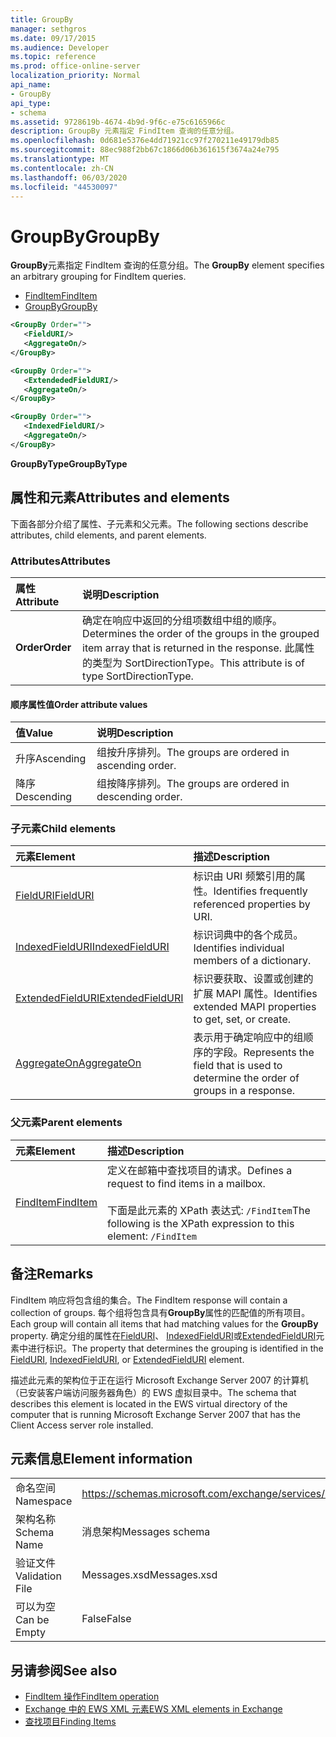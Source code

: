 ```yaml
---
title: GroupBy
manager: sethgros
ms.date: 09/17/2015
ms.audience: Developer
ms.topic: reference
ms.prod: office-online-server
localization_priority: Normal
api_name:
- GroupBy
api_type:
- schema
ms.assetid: 9728619b-4674-4b9d-9f6c-e75c6165966c
description: GroupBy 元素指定 FindItem 查询的任意分组。
ms.openlocfilehash: 0d681e5376e4dd71921cc97f270211e49179db85
ms.sourcegitcommit: 88ec988f2bb67c1866d06b361615f3674a24e795
ms.translationtype: MT
ms.contentlocale: zh-CN
ms.lasthandoff: 06/03/2020
ms.locfileid: "44530097"
---
```

# <a name="groupby"></a><span data-ttu-id="2726a-103">GroupBy</span><span class="sxs-lookup"><span data-stu-id="2726a-103">GroupBy</span></span>

<span data-ttu-id="2726a-104">**GroupBy**元素指定 FindItem 查询的任意分组。</span><span class="sxs-lookup"><span data-stu-id="2726a-104">The **GroupBy** element specifies an arbitrary grouping for FindItem queries.</span></span> 
  
- [<span data-ttu-id="2726a-105">FindItem</span><span class="sxs-lookup"><span data-stu-id="2726a-105">FindItem</span></span>](finditem.md)
- [<span data-ttu-id="2726a-106">GroupBy</span><span class="sxs-lookup"><span data-stu-id="2726a-106">GroupBy</span></span>](groupby.md)
  
```xml
<GroupBy Order="">
   <FieldURI/>
   <AggregateOn/>
</GroupBy>
```

```xml
<GroupBy Order="">
   <ExtendededFieldURI/>
   <AggregateOn/>
</GroupBy>
```

```xml
<GroupBy Order="">
   <IndexedFieldURI/>
   <AggregateOn/>
</GroupBy>
```

<span data-ttu-id="2726a-107">**GroupByType**</span><span class="sxs-lookup"><span data-stu-id="2726a-107">**GroupByType**</span></span>

## <a name="attributes-and-elements"></a><span data-ttu-id="2726a-108">属性和元素</span><span class="sxs-lookup"><span data-stu-id="2726a-108">Attributes and elements</span></span>

<span data-ttu-id="2726a-109">下面各部分介绍了属性、子元素和父元素。</span><span class="sxs-lookup"><span data-stu-id="2726a-109">The following sections describe attributes, child elements, and parent elements.</span></span>
  
### <a name="attributes"></a><span data-ttu-id="2726a-110">Attributes</span><span class="sxs-lookup"><span data-stu-id="2726a-110">Attributes</span></span>

|<span data-ttu-id="2726a-111">**属性**</span><span class="sxs-lookup"><span data-stu-id="2726a-111">**Attribute**</span></span>|<span data-ttu-id="2726a-112">**说明**</span><span class="sxs-lookup"><span data-stu-id="2726a-112">**Description**</span></span>|
|:-----|:-----|
|<span data-ttu-id="2726a-113">**Order**</span><span class="sxs-lookup"><span data-stu-id="2726a-113">**Order**</span></span> <br/> | <span data-ttu-id="2726a-114">确定在响应中返回的分组项数组中组的顺序。</span><span class="sxs-lookup"><span data-stu-id="2726a-114">Determines the order of the groups in the grouped item array that is returned in the response.</span></span> <span data-ttu-id="2726a-115">此属性的类型为 SortDirectionType。</span><span class="sxs-lookup"><span data-stu-id="2726a-115">This attribute is of type SortDirectionType.</span></span>  <br/> |
   
#### <a name="order-attribute-values"></a><span data-ttu-id="2726a-116">顺序属性值</span><span class="sxs-lookup"><span data-stu-id="2726a-116">Order attribute values</span></span>

|<span data-ttu-id="2726a-117">**值**</span><span class="sxs-lookup"><span data-stu-id="2726a-117">**Value**</span></span>|<span data-ttu-id="2726a-118">**说明**</span><span class="sxs-lookup"><span data-stu-id="2726a-118">**Description**</span></span>|
|:-----|:-----|
|<span data-ttu-id="2726a-119">升序</span><span class="sxs-lookup"><span data-stu-id="2726a-119">Ascending</span></span>  <br/> |<span data-ttu-id="2726a-120">组按升序排列。</span><span class="sxs-lookup"><span data-stu-id="2726a-120">The groups are ordered in ascending order.</span></span>  <br/> |
|<span data-ttu-id="2726a-121">降序</span><span class="sxs-lookup"><span data-stu-id="2726a-121">Descending</span></span>  <br/> |<span data-ttu-id="2726a-122">组按降序排列。</span><span class="sxs-lookup"><span data-stu-id="2726a-122">The groups are ordered in descending order.</span></span>  <br/> |
   
### <a name="child-elements"></a><span data-ttu-id="2726a-123">子元素</span><span class="sxs-lookup"><span data-stu-id="2726a-123">Child elements</span></span>

|<span data-ttu-id="2726a-124">**元素**</span><span class="sxs-lookup"><span data-stu-id="2726a-124">**Element**</span></span>|<span data-ttu-id="2726a-125">**描述**</span><span class="sxs-lookup"><span data-stu-id="2726a-125">**Description**</span></span>|
|:-----|:-----|
|[<span data-ttu-id="2726a-126">FieldURI</span><span class="sxs-lookup"><span data-stu-id="2726a-126">FieldURI</span></span>](fielduri.md) <br/> |<span data-ttu-id="2726a-127">标识由 URI 频繁引用的属性。</span><span class="sxs-lookup"><span data-stu-id="2726a-127">Identifies frequently referenced properties by URI.</span></span>  <br/> |
|[<span data-ttu-id="2726a-128">IndexedFieldURI</span><span class="sxs-lookup"><span data-stu-id="2726a-128">IndexedFieldURI</span></span>](indexedfielduri.md) <br/> |<span data-ttu-id="2726a-129">标识词典中的各个成员。</span><span class="sxs-lookup"><span data-stu-id="2726a-129">Identifies individual members of a dictionary.</span></span>  <br/> |
|[<span data-ttu-id="2726a-130">ExtendedFieldURI</span><span class="sxs-lookup"><span data-stu-id="2726a-130">ExtendedFieldURI</span></span>](extendedfielduri.md) <br/> |<span data-ttu-id="2726a-131">标识要获取、设置或创建的扩展 MAPI 属性。</span><span class="sxs-lookup"><span data-stu-id="2726a-131">Identifies extended MAPI properties to get, set, or create.</span></span>  <br/> |
|[<span data-ttu-id="2726a-132">AggregateOn</span><span class="sxs-lookup"><span data-stu-id="2726a-132">AggregateOn</span></span>](aggregateon.md) <br/> |<span data-ttu-id="2726a-133">表示用于确定响应中的组顺序的字段。</span><span class="sxs-lookup"><span data-stu-id="2726a-133">Represents the field that is used to determine the order of groups in a response.</span></span>  <br/> |
   
### <a name="parent-elements"></a><span data-ttu-id="2726a-134">父元素</span><span class="sxs-lookup"><span data-stu-id="2726a-134">Parent elements</span></span>

|<span data-ttu-id="2726a-135">**元素**</span><span class="sxs-lookup"><span data-stu-id="2726a-135">**Element**</span></span>|<span data-ttu-id="2726a-136">**描述**</span><span class="sxs-lookup"><span data-stu-id="2726a-136">**Description**</span></span>|
|:-----|:-----|
|[<span data-ttu-id="2726a-137">FindItem</span><span class="sxs-lookup"><span data-stu-id="2726a-137">FindItem</span></span>](finditem.md) <br/> |<span data-ttu-id="2726a-138">定义在邮箱中查找项目的请求。</span><span class="sxs-lookup"><span data-stu-id="2726a-138">Defines a request to find items in a mailbox.</span></span>  <br/><br/> <span data-ttu-id="2726a-139">下面是此元素的 XPath 表达式:  `/FindItem`</span><span class="sxs-lookup"><span data-stu-id="2726a-139">The following is the XPath expression to this element:  `/FindItem`</span></span> <br/> |
   
## <a name="remarks"></a><span data-ttu-id="2726a-140">备注</span><span class="sxs-lookup"><span data-stu-id="2726a-140">Remarks</span></span>

<span data-ttu-id="2726a-141">FindItem 响应将包含组的集合。</span><span class="sxs-lookup"><span data-stu-id="2726a-141">The FindItem response will contain a collection of groups.</span></span> <span data-ttu-id="2726a-142">每个组将包含具有**GroupBy**属性的匹配值的所有项目。</span><span class="sxs-lookup"><span data-stu-id="2726a-142">Each group will contain all items that had matching values for the **GroupBy** property.</span></span> <span data-ttu-id="2726a-143">确定分组的属性在[FieldURI](fielduri.md)、 [IndexedFieldURI](indexedfielduri.md)或[ExtendedFieldURI](extendedfielduri.md)元素中进行标识。</span><span class="sxs-lookup"><span data-stu-id="2726a-143">The property that determines the grouping is identified in the [FieldURI](fielduri.md), [IndexedFieldURI](indexedfielduri.md), or [ExtendedFieldURI](extendedfielduri.md) element.</span></span> 
  
<span data-ttu-id="2726a-144">描述此元素的架构位于正在运行 Microsoft Exchange Server 2007 的计算机（已安装客户端访问服务器角色）的 EWS 虚拟目录中。</span><span class="sxs-lookup"><span data-stu-id="2726a-144">The schema that describes this element is located in the EWS virtual directory of the computer that is running Microsoft Exchange Server 2007 that has the Client Access server role installed.</span></span>
  
## <a name="element-information"></a><span data-ttu-id="2726a-145">元素信息</span><span class="sxs-lookup"><span data-stu-id="2726a-145">Element information</span></span>

|||
|:-----|:-----|
|<span data-ttu-id="2726a-146">命名空间</span><span class="sxs-lookup"><span data-stu-id="2726a-146">Namespace</span></span>  <br/> |https://schemas.microsoft.com/exchange/services/2006/messages  <br/> |
|<span data-ttu-id="2726a-147">架构名称</span><span class="sxs-lookup"><span data-stu-id="2726a-147">Schema Name</span></span>  <br/> |<span data-ttu-id="2726a-148">消息架构</span><span class="sxs-lookup"><span data-stu-id="2726a-148">Messages schema</span></span>  <br/> |
|<span data-ttu-id="2726a-149">验证文件</span><span class="sxs-lookup"><span data-stu-id="2726a-149">Validation File</span></span>  <br/> |<span data-ttu-id="2726a-150">Messages.xsd</span><span class="sxs-lookup"><span data-stu-id="2726a-150">Messages.xsd</span></span>  <br/> |
|<span data-ttu-id="2726a-151">可以为空</span><span class="sxs-lookup"><span data-stu-id="2726a-151">Can be Empty</span></span>  <br/> |<span data-ttu-id="2726a-152">False</span><span class="sxs-lookup"><span data-stu-id="2726a-152">False</span></span>  <br/> |
   
## <a name="see-also"></a><span data-ttu-id="2726a-153">另请参阅</span><span class="sxs-lookup"><span data-stu-id="2726a-153">See also</span></span>

- [<span data-ttu-id="2726a-154">FindItem 操作</span><span class="sxs-lookup"><span data-stu-id="2726a-154">FindItem operation</span></span>](finditem-operation.md)
- [<span data-ttu-id="2726a-155">Exchange 中的 EWS XML 元素</span><span class="sxs-lookup"><span data-stu-id="2726a-155">EWS XML elements in Exchange</span></span>](ews-xml-elements-in-exchange.md)
- [<span data-ttu-id="2726a-156">查找项目</span><span class="sxs-lookup"><span data-stu-id="2726a-156">Finding Items</span></span>](https://msdn.microsoft.com/library/63af1f9c-464b-4fca-9ae3-3d60f24ca93c%28Office.15%29.aspx)

